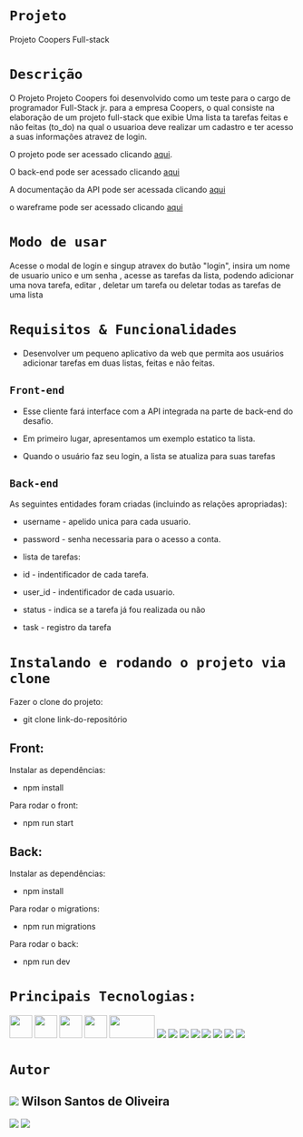 

 # `Projeto`
Projeto Coopers Full-stack


# `Descrição`
O Projeto Projeto Coopers foi desenvolvido como um teste para o cargo de programador Full-Stack jr. para a empresa Coopers, o qual consiste na elaboração de um projeto full-stack que exibie Uma lista ta tarefas feitas e não feitas (to_do) na qual o usuarioa deve realizar um cadastro e ter acesso a suas informações atravez de login.


O projeto pode ser acessado clicando  [aqui](http://ec2-54-162-191-44.compute-1.amazonaws.com:3000/).

O back-end pode ser acessado clicando  [aqui](http://ec2-54-162-191-44.compute-1.amazonaws.com:3003/)

A documentação da API pode ser acessada clicando  [aqui](https://documenter.getpostman.com/view/21555870/2s8YzP3kMK)

o wareframe pode ser acessado clicando  [aqui](https://www.figma.com/file/OAMrciHo0uOf4H2cgg3MDm/Coopers---Site-para-teste-Front-End-%2F-Full-Stack?node-id=290%3A6333)




# `Modo de usar`

Acesse o modal de login e singup atravex do butão "login", insira um nome de usuario unico e um senha , acesse as tarefas da lista, podendo adicionar uma nova tarefa, editar , deletar um tarefa ou deletar todas as tarefas de uma lista 

# `Requisitos & Funcionalidades`

- Desenvolver um pequeno aplicativo da web que permita aos usuários adicionar tarefas em duas listas, feitas e não feitas.

## `Front-end`


- Esse cliente fará interface com a API integrada na parte de back-end do desafio.

- Em primeiro lugar, apresentamos um exemplo estatico ta lista.

- Quando o usuário faz seu login, a lista se atualiza para suas tarefas


## `Back-end`

As seguintes entidades foram criadas (incluindo as relações apropriadas):

 - username - apelido unica para cada usuario.

 - password - senha necessaria para o acesso a conta.

 - lista de tarefas:

 - id - indentificador de cada tarefa.

 - user_id - indentificador de cada usuario.

 - status - indica se a tarefa já fou realizada ou não

 - task - registro da tarefa


# `Instalando e rodando o projeto via clone`
Fazer o clone do projeto:
- git clone link-do-repositório

## Front:

Instalar as dependências:
- npm install


Para rodar o front:
- npm run start

## Back:

Instalar as dependências:
- npm install

Para rodar o migrations:
- npm run migrations

Para rodar o back:
- npm run dev




# `Principais Tecnologias:`
<div>
<img src='https://cdn-icons-png.flaticon.com/512/5968/5968292.png' height='40'> 
<img src='https://upload.wikimedia.org/wikipedia/commons/thumb/a/a7/React-icon.svg/2300px-React-icon.svg.png' height='40'>             <img src='https://cdn-icons-png.flaticon.com/512/1051/1051277.png' height='40'> 
<img src='https://cdn-icons-png.flaticon.com/512/732/732190.png' height='40'> 
<img src='https://upload.wikimedia.org/wikipedia/commons/thumb/d/d1/Axios_%28computer_library%29_logo.svg/1280px-Axios_%28computer_library%29_logo.svg.png' height='40' width='80'>
<img src="https://img.shields.io/badge/Visual_Studio_Code-0078D4?style=for-the-badge&logo=visual%20studio%20code&logoColor=white">
<img src="https://img.shields.io/badge/TypeScript-007ACC?style=for-the-badge&logo=typescript&logoColor=white">
<img src="https://img.shields.io/badge/Node.js-43853D?style=for-the-badge&logo=node.js&logoColor=white">
<img src="https://img.shields.io/badge/MySQL-00000F?style=for-the-badge&logo=mysql&logoColor=white">
<img src="https://img.shields.io/badge/Express.js-404D59?style=for-the-badge">
<img src="https://img.shields.io/badge/GIT-E44C30?style=for-the-badge&logo=git&logoColor=white">
<img src="https://img.shields.io/badge/GitHub-100000?style=for-the-badge&logo=github&logoColor=white">
<img src="https://img.shields.io/badge/Markdown-000000?style=for-the-badge&logo=markdown&logoColor=white">
</div>

# `Autor`

## [<img src='https://ca.slack-edge.com/TLAVDH7C2-U03D9VB02NB-b4b2af2cb962-48'>](https://github.com/wilsonsantos1992) Wilson Santos de Oliveira
<a href="https://www.linkedin.com/in/wilson-santos-de-oliveira-5b1919116/"><img src="https://img.shields.io/badge/LinkedIn-0077B5?style=for-the-badge&logo=linkedin&logoColor=white"></a> <a href="https://github.com/wilsonsantos1992"><img src="https://img.shields.io/badge/GitHub-100000?style=for-the-badge&logo=github&logoColor=white"></a>
